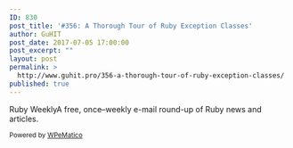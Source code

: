 ```yaml
---
ID: 830
post_title: '#356: A Thorough Tour of Ruby Exception Classes'
author: GuHIT
post_date: 2017-07-05 17:00:00
post_excerpt: ""
layout: post
permalink: >
  http://www.guhit.pro/356-a-thorough-tour-of-ruby-exception-classes/
published: true
---
```

Ruby WeeklyA free, once&ndash;weekly e-mail round-up of Ruby news and articles.<p class="wpematico_credit"><small>Powered by <a href="http://www.wpematico.com" target="_blank">WPeMatico</a></small></p>
